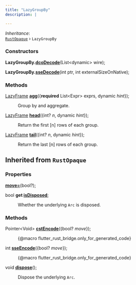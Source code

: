 ```yaml
---
title: "LazyGroupBy"
description: |

---
```

*Inheritance*:  
<code>[RustOpaque]</code> &rsaquo; `LazyGroupBy`


### Constructors
<dl>
<dt>

<span class="dart-code"><strong>LazyGroupBy.[dcoDecode](dcodecode)</strong>(<span class="nobr">List&lt;dynamic&gt; wire</span>);</span>
</dt>
<dt>

<span class="dart-code"><strong>LazyGroupBy.[sseDecode](ssedecode)</strong>(<span class="nobr">int ptr</span>, <span class="nobr">int externalSizeOnNative</span>);</span>
</dt>
</dl>

### Methods
<dl>
<dt>

<span class="dart-code">[LazyFrame] [<strong>agg](agg)</strong>({<span class="nobr"><strong>required</strong> List&lt;Expr&gt; exprs</span>, <span class="nobr">dynamic <i>hint</i></span>});</span>
</dt>
<dd>

 Group by and aggregate.
</dd>
<dt>

<span class="dart-code">[LazyFrame] [<strong>head](head)</strong>({<span class="nobr">int? <i>n</i></span>, <span class="nobr">dynamic <i>hint</i></span>});</span>
</dt>
<dd>

 Return the first [n] rows of each group.
</dd>
<dt>

<span class="dart-code">[LazyFrame] [<strong>tail](tail)</strong>({<span class="nobr">int? <i>n</i></span>, <span class="nobr">dynamic <i>hint</i></span>});</span>
</dt>
<dd>

 Return the last [n] rows of each group.
</dd>
</dl>



## Inherited from `RustOpaque`

### Properties
<dl>
<dt>

<span class="dart-code"><strong>[move=](/reference/classes/rustopaque/move)</strong>(bool?);</span>
</dt>
<dt>

<span class="dart-code">bool <strong>get [isDisposed](/reference/classes/rustopaque/isdisposed)</strong>;</span>
</dt>
<dd>

 Whether the underlying `Arc` is disposed.
</dd>
</dl>

### Methods
<dl>
<dt>

<span class="dart-code">Pointer&lt;Void&gt; [<strong>cstEncode](/reference/classes/rustopaque/cstencode)</strong>({<span class="nobr">bool? <i>move</i></span>});</span>
</dt>
<dd>

 {@macro flutter_rust_bridge.only_for_generated_code}
</dd>
<dt>

<span class="dart-code">int [<strong>sseEncode](/reference/classes/rustopaque/sseencode)</strong>({<span class="nobr">bool? <i>move</i></span>});</span>
</dt>
<dd>

 {@macro flutter_rust_bridge.only_for_generated_code}
</dd>
<dt>

<span class="dart-code">void [<strong>dispose](/reference/classes/rustopaque/dispose)</strong>();</span>
</dt>
<dd>

 Dispose the underlying `Arc`.
</dd>
</dl>

[RustOpaque]: /reference/classes/rustopaque/
[LazyFrame]: /reference/classes/lazyframe/